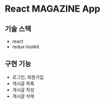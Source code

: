 # React MAGAZINE App

## 기술 스택

<ul>
  <li>react</li>
  <li>redux-toolkit</li>
</ul>

## 구현 기능

<ul>
  <li>로그인, 회원가입</li>
  <li>게시글 목록</li>
  <li>게시글 작성</li>
  <li>게시글 삭제</li>
</ul>
